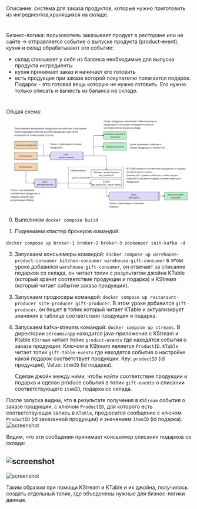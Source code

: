 #
Описание: cистема для заказа продуктов, которые нужно приготовить из ингредиентов,хранящихся на складе.
#
Бизнес-логика: пользователь заказывает продукт в ресторане или на сайте -> 
отправляется событие о выпуске продукта (product-event), кухня и склад обрабатывают это событие: 
- склад списывает у себя из баланса необходимые для выпуска продукта ингредиенты
- кухня принимает заказ и начинает его готовить
- есть продукция при заказе которой покупателю полагается подарок. Подарок - это готовая вещь которую не нужно готовить. Его нужно только списать и вычесть из баланса на складе.

#

Общая схема:
    ![screenshot](images/streams.png)

0. Выполняем ```docker compose build```

1. Поднимаем кластер брокеров командой:

```docker compose up broker-1 broker-2 broker-3 zookeeper init-kafka -d```

2. Запускаем консьюмеры командой:
     ```docker compose up warehouse-product-consumer kitchen-consumer warehouse-gift-consumer```
     в этом уроке добавился ```warehouse-gift-consumer```, он отвечает за списание подарков со склада, он читает топик с результатом джойна KTable (который хранит соответствие продукции и подарка) и KStream (который читает событие заказа продукции).

3. Запускаем продюсеры командой:
    ```docker compose up restaraunt-producer site-producer gift-producer```.
    В этом уроке добавился ```gift-producer```, он пишет в топик который читает KTable и актуализирует значения в таблице соответствия продукции и подарка.

4. Запускаем kafka-streams командой:
    ```docker compose up streams```.
    В директории ```streams/app``` находится java-приложение с KStream и Ktable
    ```KStream``` читает топик ```product-events``` где находятся события о заказе продукции. Ключом в KStream является ```ProductID```.
    ```KTable``` читает топик ```gift-table-events``` где находятся события о настройке какой подарок соответствует продукции.
    Key: ```productID``` (id продукции), Value: ```itemID``` (id подарка).

    Сделан джойн между ними, чтобы найти соответствие продукции и подарка и сделан produce события в топик ```gift-events``` о списании соответствующего ```itemID```, подарка со склада.

После запуска видим, что 
в результате получения в ```KStream``` события о заказе продукции, с ключом ```ProductID```, для которого есть соответствующая запись в ```KTable```, продюсится сообщение с ключом ```ProductID``` (id заказанной продукции) и значением ```ItemID``` (id подарка).
![screenshot](images/join.png)


 Видим, что эти сообщения принимает консьюмер списания подарков со склада:

![screenshot](images/gift1.png)
-
![screenshot](images/gift2.png)

Таким образом при помощи KStream и KTable и их джойна, получилось создать отдельный топик, где объеденены нужные для бизнес-логики данные.
